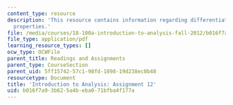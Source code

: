 ```yaml
---
content_type: resource
description: 'This resource contains information regarding differentiation: local
  properties.'
file: /media/courses/18-100a-introduction-to-analysis-fall-2012/b016f7a93b625a4beba071bfba4f177a_MIT18_100AF12_Assign_12.pdf
file_type: application/pdf
learning_resource_types: []
ocw_type: OCWFile
parent_title: Readings and Assignments
parent_type: CourseSection
parent_uid: 5ff15742-57c1-98fd-1898-19d238ec0b48
resourcetype: Document
title: 'Introduction to Analysis: Assignment 12'
uid: b016f7a9-3b62-5a4b-eba0-71bfba4f177a
---
```

